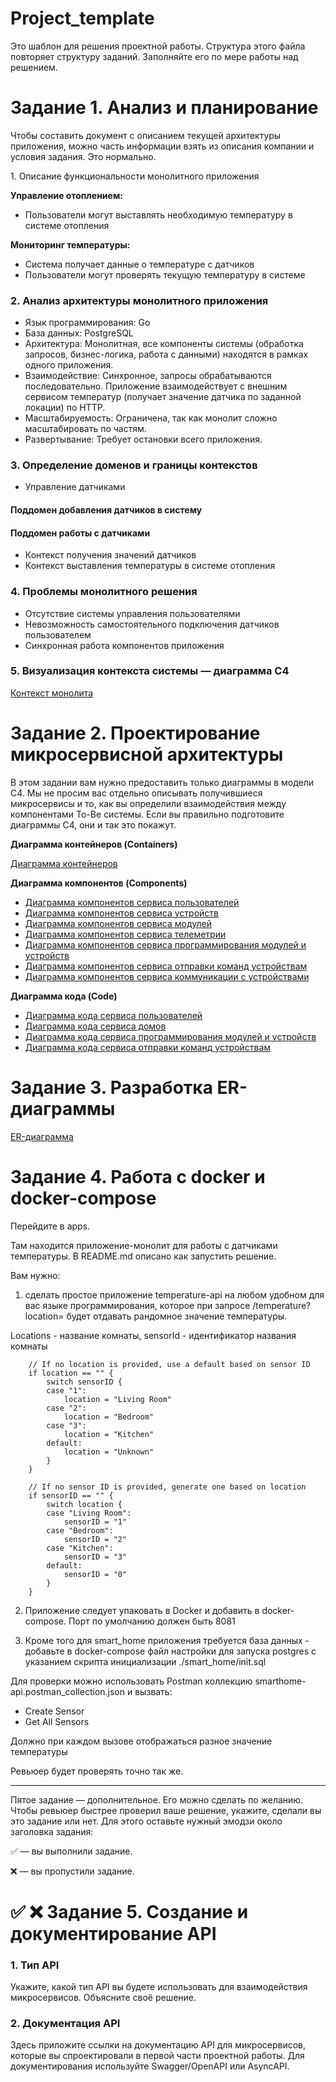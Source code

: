 # Project_template

Это шаблон для решения проектной работы. Структура этого файла повторяет структуру заданий. Заполняйте его по мере работы над решением.

# Задание 1. Анализ и планирование

<aside>

Чтобы составить документ с описанием текущей архитектуры приложения, можно часть информации взять из описания компании и условия задания. Это нормально.

</aside

### 1. Описание функциональности монолитного приложения

**Управление отоплением:**

- Пользователи могут выставлять необходимую температуру в системе отопления

**Мониторинг температуры:**

- Система получает данные о температуре с датчиков
- Пользователи могут проверять текущую температуру в системе

### 2. Анализ архитектуры монолитного приложения

- Язык программирования: Go
- База данных: PostgreSQL
- Архитектура: Монолитная, все компоненты системы (обработка запросов, бизнес-логика, работа с данными) находятся в рамках одного приложения.
- Взаимодействие: Синхронное, запросы обрабатываются последовательно. Приложение взаимодействует с внешним сервисом температур (получает значение датчика по заданной локации) по HTTP.
- Масштабируемость: Ограничена, так как монолит сложно масштабировать по частям.
- Развертывание: Требует остановки всего приложения.

### 3. Определение доменов и границы контекстов


- Управление датчиками

#### Поддомен добавления датчиков в систему

#### Поддомен работы с датчиками
- Контекст получения значений датчиков
- Контекст выставления температуры в системе отопления

### **4. Проблемы монолитного решения**

- Отсутствие системы управления пользователями
- Невозможность самостоятельного подключения датчиков пользователем
- Синхронная работа компонентов приложения

### 5. Визуализация контекста системы — диаграмма С4

[Контекст монолита](./diagrams/monolith.puml)

# Задание 2. Проектирование микросервисной архитектуры

В этом задании вам нужно предоставить только диаграммы в модели C4. Мы не просим вас отдельно описывать получившиеся микросервисы и то, как вы определили взаимодействия между компонентами To-Be системы. Если вы правильно подготовите диаграммы C4, они и так это покажут.

**Диаграмма контейнеров (Containers)**

[Диаграмма контейнеров](./diagrams/container/smart-home.puml)

**Диаграмма компонентов (Components)**

- [Диаграмма компонентов сервиса пользователей](./diagrams/component/user-service.puml)
- [Диаграмма компонентов сервиса устройств](./diagrams/component/device-service.puml)
- [Диаграмма компонентов сервиса модулей](./diagrams/component/module-service.puml)
- [Диаграмма компонентов сервиса телеметрии](./diagrams/component/telemetry-service.puml)
- [Диаграмма компонентов сервиса программирования модулей и устройств](./diagrams/component/programming-service.puml)
- [Диаграмма компонентов сервиса отправки команд устройствам](./diagrams/component/command-service.puml)
- [Диаграмма компонентов сервиса коммуникации с устройствами](./diagrams/component/device-messaging-service.puml)

**Диаграмма кода (Code)**

- [Диаграмма кода сервиса пользователей](./diagrams/code/user-service.puml)
- [Диаграмма кода сервиса домов](./diagrams/code/home-service.puml)
- [Диаграмма кода сервиса программирования модулей и устройств](./diagrams/code/programming-service.puml)
- [Диаграмма кода сервиса отправки команд устройствам](./diagrams/code/device-command-service.puml)

# Задание 3. Разработка ER-диаграммы

[ER-диаграмма](./diagrams/er-diagram.puml)

# Задание 4. Работа с docker и docker-compose

Перейдите в apps.

Там находится приложение-монолит для работы с датчиками температуры. В README.md описано как запустить решение.

Вам нужно:

1) сделать простое приложение temperature-api на любом удобном для вас языке программирования, которое при запросе /temperature?location= будет отдавать рандомное значение температуры.

Locations - название комнаты, sensorId - идентификатор названия комнаты

```
	// If no location is provided, use a default based on sensor ID
	if location == "" {
		switch sensorID {
		case "1":
			location = "Living Room"
		case "2":
			location = "Bedroom"
		case "3":
			location = "Kitchen"
		default:
			location = "Unknown"
		}
	}

	// If no sensor ID is provided, generate one based on location
	if sensorID == "" {
		switch location {
		case "Living Room":
			sensorID = "1"
		case "Bedroom":
			sensorID = "2"
		case "Kitchen":
			sensorID = "3"
		default:
			sensorID = "0"
		}
	}
```

2) Приложение следует упаковать в Docker и добавить в docker-compose. Порт по умолчанию должен быть 8081

3) Кроме того для smart_home приложения требуется база данных - добавьте в docker-compose файл настройки для запуска postgres с указанием скрипта инициализации ./smart_home/init.sql

Для проверки можно использовать Postman коллекцию smarthome-api.postman_collection.json и вызвать:

- Create Sensor
- Get All Sensors

Должно при каждом вызове отображаться разное значение температуры

Ревьюер будет проверять точно так же.

--------
Пятое задание — дополнительное. Его можно сделать по желанию. Чтобы ревьюер быстрее проверил ваше решение, укажите, сделали вы это задание или нет. Для этого оставьте нужный эмодзи около заголовка задания:

✅ — вы выполнили задание.

❌ — вы пропустили задание.

# ✅ ❌ Задание 5. Создание и документирование API

### 1. Тип API

Укажите, какой тип API вы будете использовать для взаимодействия микросервисов. Объясните своё решение.

### 2. Документация API

Здесь приложите ссылки на документацию API для микросервисов, которые вы спроектировали в первой части проектной работы. Для документирования используйте Swagger/OpenAPI или AsyncAPI.

